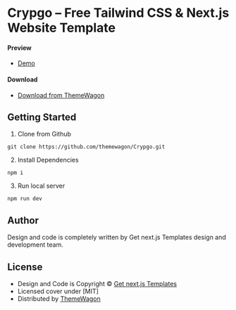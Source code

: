 # Crypgo – Free Tailwind CSS & Next.js Website Template

#### Preview

 - [Demo](https://themewagon.github.io/Crypgo/)

#### Download
 - [Download from ThemeWagon]( https://themewagon.com/themes/crypgo)
 
 
## Getting Started

1. Clone from Github 
```
git clone https://github.com/themewagon/Crypgo.git
```
2. Install Dependencies
```
npm i
```
3. Run local server
```
npm run dev
```

## Author

Design and code is completely written by Get next.js Templates design and development team.  


## License

 - Design and Code is Copyright &copy; [Get next.js Templates](https://getnextjstemplates.com)
 - Licensed cover under [MIT]
 - Distributed by [ThemeWagon](https://themewagon.com)

